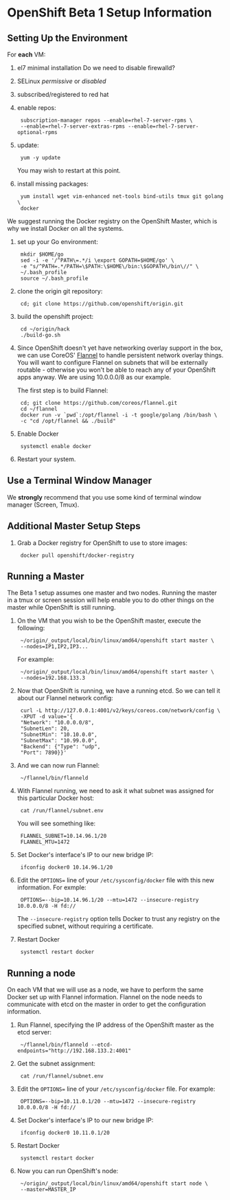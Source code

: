 # OpenShift Beta 1 Setup Information
## Setting Up the Environment
For **each** VM:

1. el7 minimal installation
Do we need to disable firewalld?
1. SELinux *permissive* or *disabled*
1. subscribed/registered to red hat
1. enable repos:

        subscription-manager repos --enable=rhel-7-server-rpms \
        --enable=rhel-7-server-extras-rpms --enable=rhel-7-server-optional-rpms

1. update:

        yum -y update

    You may wish to restart at this point.

1. install missing packages:

        yum install wget vim-enhanced net-tools bind-utils tmux git golang \
        docker

We suggest running the Docker registry on the OpenShift Master, which is why we
install Docker on all the systems.

1. set up your Go environment:

        mkdir $HOME/go
        sed -i -e '/^PATH\=.*/i \export GOPATH=$HOME/go' \
        -e "s/^PATH=.*/PATH=\$PATH:\$HOME\/bin:\$GOPATH\/bin\//" \
        ~/.bash_profile
        source ~/.bash_profile

1. clone the origin git repository:

        cd; git clone https://github.com/openshift/origin.git

1. build the openshift project:

        cd ~/origin/hack
        ./build-go.sh

1. Since OpenShift doesn't yet have networking overlay support in the box, we
    can use CoreOS'
    [Flannel]( http://www.slideshare.net/lorispack/using-coreos-flannel-for-docker-networking )
    to handle persistent network overlay things. You will want to configure
    Flannel on subnets that will be externally routable - otherwise you won't be
    able to reach any of your OpenShift apps anyway. We are using 10.0.0.0/8 as
    our example.

    The first step is to build Flannel:

        cd; git clone https://github.com/coreos/flannel.git
        cd ~/flannel
        docker run -v `pwd`:/opt/flannel -i -t google/golang /bin/bash \
        -c "cd /opt/flannel && ./build"

1. Enable Docker

        systemctl enable docker

1. Restart your system.

## Use a Terminal Window Manager
We **strongly** recommend that you use some kind of terminal window manager
(Screen, Tmux).

## Additional Master Setup Steps
1. Grab a Docker registry for OpenShift to use to store images:

        docker pull openshift/docker-registry

## Running a Master
The Beta 1 setup assumes one master and two nodes. Running the master in a tmux
or screen session will help enable you to do other things on the master while
OpenShift is still running.

1. On the VM that you wish to be the OpenShift master, execute the following:

        ~/origin/_output/local/bin/linux/amd64/openshift start master \
        --nodes=IP1,IP2,IP3...

    For example:
    
        ~/origin/_output/local/bin/linux/amd64/openshift start master \
        --nodes=192.168.133.3

1. Now that OpenShift is running, we have a running etcd. So we can tell it about
our Flannel network config:

        curl -L http://127.0.0.1:4001/v2/keys/coreos.com/network/config \
        -XPUT -d value='{
        "Network": "10.0.0.0/8",
        "SubnetLen": 20,
        "SubnetMin": "10.10.0.0",
        "SubnetMax": "10.99.0.0",
        "Backend": {"Type": "udp",
        "Port": 7890}}'

1. And we can now run Flannel:

        ~/flannel/bin/flanneld

1. With Flannel running, we need to ask it what subnet was assigned for this
particular Docker host:

        cat /run/flannel/subnet.env

    You will see something like:

        FLANNEL_SUBNET=10.14.96.1/20
        FLANNEL_MTU=1472

1. Set Docker's interface's IP to our new bridge IP:

        ifconfig docker0 10.14.96.1/20

1. Edit the `OPTIONS=` line of your `/etc/sysconfig/docker` file with this new
information. For exmple:

        OPTIONS=--bip=10.14.96.1/20 --mtu=1472 --insecure-registry 10.0.0.0/8 -H fd://

    The `--insecure-registry` option tells Docker to trust any registry on the
    specified subnet, without requiring a certificate.

1. Restart Docker

        systemctl restart docker

## Running a node
On each VM that we will use as a node, we have to perform the same Docker set up
with Flannel information.  Flannel on the node needs to communicate with etcd on
the master in order to get the configuration information.

1. Run Flannel, specifying the IP address of the OpenShift master as the etcd
server:

        ~/flannel/bin/flanneld --etcd-endpoints="http://192.168.133.2:4001"

1. Get the subnet assignment:

        cat /run/flannel/subnet.env

1. Edit the `OPTIONS=` line of your `/etc/sysconfig/docker` file. For example:

        OPTIONS=--bip=10.11.0.1/20 --mtu=1472 --insecure-registry 10.0.0.0/8 -H fd://

1. Set Docker's interface's IP to our new bridge IP:

        ifconfig docker0 10.11.0.1/20

1. Restart Docker

        systemctl restart docker

1. Now you can run OpenShift's node:

        ~/origin/_output/local/bin/linux/amd64/openshift start node \
        --master=MASTER_IP

